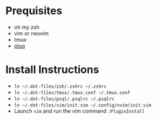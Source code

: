 # Prequisites
* oh my zsh
* vim or neovim
* tmux
* [plug](https://github.com/junegunn/vim-plug) 

# Install Instructions
* `ln ~/.dot-files/zsh/.zshrc ~/.zshrc`
* `ln ~/.dot-files/tmux/.tmux.conf ~/.tmux.conf`
* `ln ~/.dot-files/psql/.psqlrc ~/.psqlrc`
* `ln ~/.dot-files/vim/init.vim ~/.config/nvim/init.vim`
* Launch `vim` and run the vim command `:PluginInstall`
